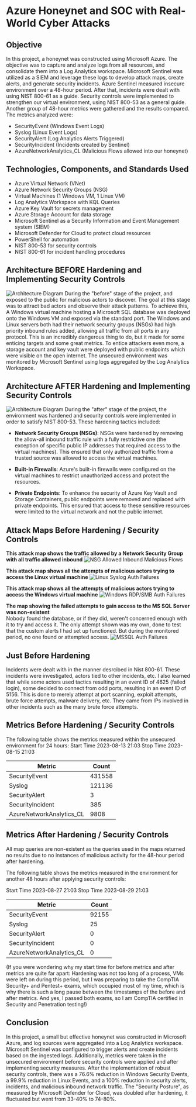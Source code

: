 # Azure Honeynet and SOC with Real-World Cyber Attacks


## Objective

In this project, a honeynet was constructed using Microsoft Azure. The objective was to capture and analyze logs from all resources, and consolidate them into a Log Analytics workspace. Microsoft Sentinel was utilized as a SIEM and leverage these logs to develop attack maps, create alerts, and generate security incidents. Azure Sentinel measured insecure environment over a 48-hour period. After that, incidents were dealt with using NIST 800-61 as a guide.  Security controls were implemented to strengthen our virtual environment, using NIST 800-53 as a general guide. Another group of 48-hour metrics were gathered and the results compared. The metrics analyzed were:

- SecurityEvent (Windows Event Logs)
- Syslog (Linux Event Logs)
- SecurityAlert (Log Analytics Alerts Triggered)
- SecurityIncident (Incidents created by Sentinel)
- AzureNetworkAnalytics_CL (Malicious Flows allowed into our honeynet)


## Technologies, Components, and Standards Used
- Azure Virtual Network (VNet)
- Azure Network Security Groups (NSG)
- Virtual Machines (1 Windows VM, 1 Linux VM)
- Log Analytics Workspace with KQL Queries
- Azure Key Vault for secrets management
- Azure Storage Account for data storage
- Microsoft Sentinel as a Security Information and Event Management system (SIEM)
- Microsoft Defender for Cloud to protect cloud resources
- PowerShell for automation 
- NIST 800-53 for security controls
- NIST 800-61 for incident handling procedures


## Architecture BEFORE Hardening and Implementing Security Controls
![Architecture Diagram](assets/diagrams/before_securing.jpg)
During the "before" stage of the project, and exposed to the public for malicious actors to discover. The goal at this stage was to attract bad actors and observe their attack patterns. To achieve this, A Windows virtual machine hosting a Microsoft SQL database was deployed onto the Windows VM and exposed via the standard port. The Windows and Linux servers both had their network security groups (NSGs) had high priority inbound rules added, allowing all traffic from all ports in any protocol. This is an incredibly dangerous thing to do, but it made for some enticing targets and some great metrics. To entice attackers even more, a storage account and key vault were deployed with public endpoints which were visible on the open internet. The unsecured environment was monitored by Microsoft Sentinel using logs aggregated by the Log Analytics Workspace.


## Architecture AFTER Hardening and Implementing Security Controls
![Architecture Diagram](assets/diagrams/after_securing.jpg)
During the "after" stage of the project, the environment was hardened and security controls were implemented in order to satisfy NIST 800-53. These hardening tactics included:
- <b>Network Security Groups (NSGs)</b>: NSGs were hardened by removing the  allow-all inbound traffic rule with a fully restrictive one (the exception of specific public IP addresses that required access to the virtual machines). This ensured that only authorized traffic from a trusted source was allowed to access the virtual machines.

- <b>Built-in Firewalls</b>: Azure's built-in firewalls were configured on the virtual machines to restrict unauthorized access and protect the resources.

- <b>Private Endpoints</b>: To enhance the security of Azure Key Vault and Storage Containers, public endpoints were removed and replaced with private endpoints. This ensured that access to these sensitive resources were limited to the virtual network and not the public internet.


## Attack Maps Before Hardening / Security Controls
<b>This attack map shows the traffic allowed by a Network Security Group with all traffic allowed inbound</b>
![NSG Allowed Inbound Malicious Flows](assets/before-malicious-flows-map.png)<br/>

<b>This attack map shows all the attempts of malicious actors trying to access the Linux virtual machine</b>
![Linux Syslog Auth Failures](assets/before-linux-auth-fails-map.png)<br/>

 <b>This attack map shows all the attempts of malicious actors trying to access the Windows virtual machine</b>
![Windows RDP/SMB Auth Failures](assets/before-rdp-fails.png)<br/>

<b>The map showing the failed attempts to gain access to the MS SQL Server was non-existent</b><br/>
Nobody found the database, or if they did, weren't concerned enough with it to try and access it. The only attempt shown was my own, done to test that the custom alerts I had set up functioned. But during the monitored period, no one found or attempted access.
![MSSQL Auth Failures](assets/before-mssql-failed-logins.png)<br/>

## Just Before Hardening
Incidents were dealt with in the manner desrcibed in Nist 800-61. These incidents were investigated, actors tied to other incidents, etc. I also learned that while some actors used tactics resulting in an event ID of 4625 (failed login), some decided to connect from odd ports, resulting in an event ID of 5156. This is done to merely attempt at port scanning, exploit attempts, brute force attempts, malware delivery, etc. They came from IPs involved in other incidents such as the many brute force attempts.

## Metrics Before Hardening / Security Controls
The following table shows the metrics measured within the unsecured environment for 24 hours:
Start Time 2023-08-13 21:03
Stop Time 2023-08-15 21:03

| Metric                   | Count
| ------------------------ | -----
| SecurityEvent            | 431558
| Syslog                   | 121136
| SecurityAlert            | 3
| SecurityIncident         | 385
| AzureNetworkAnalytics_CL | 9808


## Metrics After Hardening / Security Controls

All map queries are non-existent as the queries used in the maps returned no results due to no instances of malicious activity for the 48-hour period after hardening.

The following table shows the metrics measured in the environment for another 48 hours after applying security controls:

Start Time 2023-08-27 21:03
Stop Time 2023-08-29 21:03

| Metric                   | Count
| ------------------------ | -----
| SecurityEvent            | 92155
| Syslog                   | 25
| SecurityAlert            | 0
| SecurityIncident         | 0
| AzureNetworkAnalytics_CL | 0


(If you were wondering why my start time for before metrics and after metrics are quite far apart: 
Hardening was not too long of a process, VMs were left on during this period, but I was preparing to take the CompTIA Security+ and Pentest+ exams, which occupied most of my time, which is why there is such a long pause between the timestamps of the before and after metrics. And yes, I passed both exams, so I am CompTIA certified in Security and Penetration testing!)

## Conclusion

In this project, a small but effective honeynet was constructed in Microsoft Azure, and log sources were aggregated into a Log Analytics workspace. Microsoft Sentinel was configured to trigger alerts and create incidents based on the ingested logs. Additionally, metrics were taken in the unsecured environment before security controls were applied and after implementing security measures. After the implementation of robust security controls, there was a 76.6% reduction in Windows Security Events, a 99.9% reduction in Linux Events, and a 100% reduction in security alerts, incidents, and malicious inbound network traffic. The "Security Posture", as measured by Microsoft Defender for Cloud, was doubled after hardening, it fluctuated but went from 33-40% to 74-80%.
